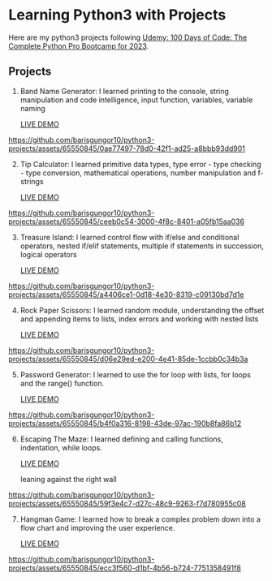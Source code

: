 # Learning Python3 with Projects
Here are my python3 projects following [Udemy: 100 Days of Code: The Complete Python Pro Bootcamp for 2023](https://pages.github.com/](https://www.udemy.com/course/100-days-of-code/)).

## Projects

1. Band Name Generator: I learned printing to the console, string manipulation and code intelligence, input function, variables, variable naming  

    [LIVE DEMO](https://replit.com/@BarisGungor/band-name-generator-start)

https://github.com/barisgungor10/python3-projects/assets/65550845/0ae77497-78d0-42f1-ad25-a8bbb93dd901

2. Tip Calculator: I learned primitive data types, type error - type checking - type conversion, mathematical operations, number manipulation and f-strings

    [LIVE DEMO](https://replit.com/@BarisGungor/tip-calculator-start)

https://github.com/barisgungor10/python3-projects/assets/65550845/ceeb0c54-3000-4f8c-8401-a05fb15aa036

3. Treasure Island: I learned control flow with if/else and conditional operators, nested if/elif statements, multiple if statements in succession, logical operators

    [LIVE DEMO](https://replit.com/@BarisGungor/treasure-island-start)

https://github.com/barisgungor10/python3-projects/assets/65550845/a4406ce1-0d18-4e30-8319-c09130bd7d1e

4. Rock Paper Scissors: I learned random module, understanding the offset and appending items to lists, index errors and working with nested lists

    [LIVE DEMO](https://replit.com/@BarisGungor/rock-paper-scissors-start)

https://github.com/barisgungor10/python3-projects/assets/65550845/d06e29ed-e200-4e41-85de-1ccbb0c34b3a

5. Password Generator: I learned to use the for loop with lists, for loops and the range() function.

    [LIVE DEMO](https://replit.com/@BarisGungor/password-generator-start)
   
https://github.com/barisgungor10/python3-projects/assets/65550845/b4f0a316-8198-43de-97ac-190b8fa86b12

6. Escaping The Maze: I learned defining and calling functions, indentation, while loops.

    [LIVE DEMO](https://reeborg.ca/reeborg.html?lang=en&mode=python&menu=worlds%2Fmenus%2Freeborg_intro_en.json&name=Maze&url=worlds%2Ftutorial_en%2Fmaze1.json)

    leaning against the right wall

https://github.com/barisgungor10/python3-projects/assets/65550845/59f3e4c7-d27c-48c9-9263-f7d780955c08

7. Hangman Game: I learned how to break a complex problem down into a flow chart and improving the user experience.

    [LIVE DEMO](https://replit.com/@BarisGungor/Day-7-Hangman-5-Start)

https://github.com/barisgungor10/python3-projects/assets/65550845/ecc3f560-d1bf-4b56-b724-7751358491f8
